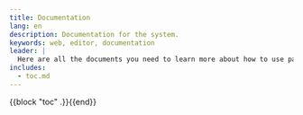 ```yaml
---
title: Documentation
lang: en
description: Documentation for the system.
keywords: web, editor, documentation
leader: |
  Here are all the documents you need to learn more about how to use pageloop.
includes:
  - toc.md
---
```


{{block "toc" .}}{{end}}

